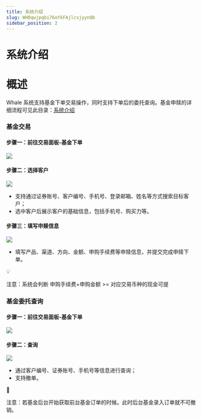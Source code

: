 ```yaml
---
title: 系统介绍
slug: WH0qwjpqbi76oYkFAjlcsjyynQb
sidebar_position: 2
---
```



# 系统介绍

# 概述

Whale 系统支持基金下单交易操作，同时支持下单后的委托查询。基金申赎的详细流程可见此目录：[系统介绍](./R1lWwBSSFiWgUAkUJKScIOXrn6d)

### 基金交易

#### 步骤一：前往交易面板-基金下单

<img src="/assets/HlEqbn4Flod3wIxVNS9cmEEJndg.png" src-width="3282" src-height="1712" align="center"/>

#### 步骤二：选择客户

<img src="/assets/A0FpbxOGZon3aexRLXZcpJOVnNf.png" src-width="3322" src-height="1708" align="center"/>

- 支持通过证券账号、客户编号、手机号、登录邮箱、姓名等方式搜索目标客户；
- 选中客户后展示客户的基础信息，包括手机号、购买力等。

#### 步骤三：填写申赎信息

<img src="/assets/AlGVbHnBpoQH0SxCjhpcOIV4noe.png" src-width="3258" src-height="1714" align="center"/>

- 填写产品、渠道、方向、金额、申购手续费等申赎信息，并提交完成申赎下单。

<div class="callout callout-bg-2 callout-border-2">
<div class='callout-emoji'>💡</div>
<p>注意：系统会判断 申购手续费+申购金额 &gt;= 对应交易币种的现金可提</p>
</div>

### 基金委托查询

#### 步骤一：前往交易面板-基金下单

<img src="/assets/H5yPb3ZjhoPW3wxGm9Cc3iRMnTb.png" src-width="3282" src-height="1712" align="center"/>

#### 步骤二：查询

<img src="/assets/KBdFbIxJKo5uV7xGg8jcWrj9nWd.png" src-width="3320" src-height="1714" align="center"/>

- 通过客户编号、证券账号、手机号等信息进行查询；
- 支持撤单。

<div class="callout callout-bg-2 callout-border-2">
<div class='callout-emoji'>🦄</div>
<p>注意：若基金后台开始获取前台基金订单的时候。此时后台基金录入订单就不可撤销。</p>
</div>

